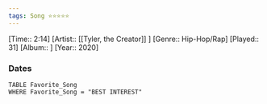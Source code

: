 ```yaml
---
tags: Song ⭐⭐⭐⭐⭐ 
---
```

[Time:: 2:14]
[Artist:: [[Tyler, the Creator]] ]
[Genre:: Hip-Hop/Rap]
[Played:: 31]
[Album:: ]
[Year:: 2020]
### Dates
````dataview
TABLE Favorite_Song
WHERE Favorite_Song = "BEST INTEREST"
````